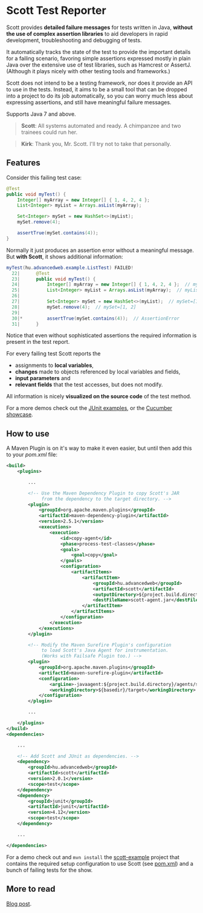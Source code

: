 Scott Test Reporter
===================

Scott provides **detailed failure messages** for tests written in Java,
**without the use of complex assertion libraries** to aid developers in rapid development,
troubleshooting and debugging of tests.

It automatically tracks the state of the test to provide the important details for a failing scenario,
favoring simple assertions expressed mostly in plain Java over the extensive use of test libraries,
such as Hamcrest or AssertJ.
(Although it plays nicely with other testing tools and frameworks.)

Scott does not intend to be a testing framework, nor does it provide an API to use in the tests.
Instead, it aims to be a small tool that can be dropped into a project to do its job automatically,
so you can worry much less about expressing assertions,
and still have meaningful failure messages.

Supports Java 7 and above.

> **Scott**: All systems automated and ready. A chimpanzee and two trainees could run her.

> **Kirk**: Thank you, Mr. Scott. I'll try not to take that personally.


Features
--------
Consider this failing test case:

```java
@Test
public void myTest() {
	Integer[] myArray = new Integer[] { 1, 4, 2, 4 };
	List<Integer> myList = Arrays.asList(myArray);

	Set<Integer> mySet = new HashSet<>(myList);
	mySet.remove(4);

	assertTrue(mySet.contains(4));
}
```

Normally it just produces an assertion error without a meaningful message.
But **with Scott**, it shows additional information:

```java
myTest(hu.advancedweb.example.ListTest) FAILED!
  22|      @Test
  23|      public void myTest() {
  24|          Integer[] myArray = new Integer[] { 1, 4, 2, 4 };  // myArray=[1, 4, 2, 4]
  25|          List<Integer> myList = Arrays.asList(myArray);  // myList=[1, 4, 2, 4]
  26|
  27|          Set<Integer> mySet = new HashSet<>(myList);  // mySet=[1, 2, 4]
  28|          mySet.remove(4);  // mySet=[1, 2]
  29|
  30|*         assertTrue(mySet.contains(4));  // AssertionError
  31|      }
```

Notice that even without sophisticated assertions the required information is present in the test report.

For every failing test Scott reports the
- assignments to **local variables**,
- **changes** made to objects referenced by local variables and fields,
- **input parameters** and
- **relevant fields** that the test accesses, but does not modify.

All information is nicely **visualized on the source code** of the test method.

For a more demos check out the [JUnit examples](https://github.com/dodie/scott/tree/master/scott-examples/junit),
or the [Cucumber showcase](https://github.com/dodie/scott/tree/master/scott-examples/cucumber).


How to use
----------
A Maven Plugin is on it's way to make it even easier,
but until then add this to your *pom.xml* file:

```xml
<build>
	<plugins>

		...

		<!-- Use the Maven Dependency Plugin to copy Scott's JAR
		     from the dependency to the target directory. -->
		<plugin>
			<groupId>org.apache.maven.plugins</groupId>
			<artifactId>maven-dependency-plugin</artifactId>
			<version>2.5.1</version>
			<executions>
				<execution>
					<id>copy-agent</id>
					<phase>process-test-classes</phase>
					<goals>
						<goal>copy</goal>
					</goals>
					<configuration>
						<artifactItems>
							<artifactItem>
								<groupId>hu.advancedweb</groupId>
								<artifactId>scott</artifactId>
								<outputDirectory>${project.build.directory}/agents</outputDirectory>
								<destFileName>scott-agent.jar</destFileName>
							</artifactItem>
						</artifactItems>
					</configuration>
				</execution>
			</executions>
		</plugin>

		<!-- Modify the Maven Surefire Plugin's configuration
		     to load Scott's Java Agent for instrumentation.
		     (Works with Failsafe Plugin too.) -->
		<plugin>
			<groupId>org.apache.maven.plugins</groupId>
			<artifactId>maven-surefire-plugin</artifactId>
			<configuration>
				<argLine>-javaagent:${project.build.directory}/agents/scott-agent.jar</argLine>
				<workingDirectory>${basedir}/target</workingDirectory>
			</configuration>
		</plugin>

		...

	</plugins>
</build>
<dependencies>

	...

	<!-- Add Scott and JUnit as dependencies. -->
	<dependency>
		<groupId>hu.advancedweb</groupId>
		<artifactId>scott</artifactId>
		<version>2.0.1</version>
		<scope>test</scope>
	</dependency>
	<dependency>
		<groupId>junit</groupId>
		<artifactId>junit</artifactId>
		<version>4.12</version>
		<scope>test</scope>
	</dependency>

	...

</dependencies>
```

For a demo check out and ```mvn install``` the [scott-example](https://github.com/dodie/scott/tree/master/scott-examples/junit) project
that contains the required setup configuration to use Scott (see [pom.xml](https://github.com/dodie/scott/tree/master/scott-examples/junit/pom.xml))
and a bunch of failing tests for the show.


More to read
------------
[Blog post](https://advancedweb.hu/2015/08/26/scott-detailed-failure-reports/).
